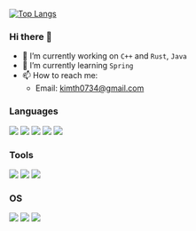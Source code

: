 [![Top Langs](https://github-readme-stats.vercel.app/api/top-langs/?username=altair823&langs_count=8)](https://github.com/anuraghazra/github-readme-stats)


### Hi there 👋

- 🔭 I’m currently working on `C++` and `Rust`, `Java`
- 🌱 I’m currently learning `Spring`
- 📫 How to reach me: 
    - Email: kimth0734@gmail.com



### Languages 

<div align="left">
<img src="https://img.shields.io/badge/C-A8B9CC?style=flat&logo=&logoColor=white"/>
<img src="https://img.shields.io/badge/C++-00599C?style=flat&logo=cplusplus&logoColor=white"/>
<img src="https://img.shields.io/badge/Java-007396?style=flat&logoColor=white"/>
<img src="https://img.shields.io/badge/Python-3776AB?style=flat&logo=Python&logoColor=white"/>
<img src="https://img.shields.io/badge/rust-000000?style=flat&logo=rust&logoColor=white"/>
</div>


### Tools

<div align="left">
<img src="https://img.shields.io/badge/Visual Studio-5C2D91?style=flat&logo=visualstudio&logoColor=white"/>
<img src="https://img.shields.io/badge/Visual Studio Code-007ACC?style=flat&logo=visualstudiocode&logoColor=white"/>
<img src="https://img.shields.io/badge/IntelliJ IDEA-000000?style=flat&logo=intellijidea&logoColor=white"/>
</div>


### OS

<div align="left">
<img src="https://img.shields.io/badge/Windows-0078D6?style=flat&logo=windows&logoColor=white"/>
<img src="https://img.shields.io/badge/macos-000000?style=flat&logo=macos&logoColor=white"/>
<img src="https://img.shields.io/badge/Linux-FCC624?style=flat&logo=linux&logoColor=white"/>
</div>

